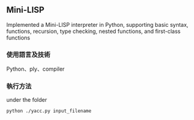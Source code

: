 ## Mini-LISP
Implemented a Mini-LISP interpreter in Python, supporting basic syntax, functions, recursion, type checking, nested functions, and first-class functions

### 使用語言及技術
Python、ply、compiler

### 執行方法
under the folder
```shell
python ./yacc.py input_filename
```
